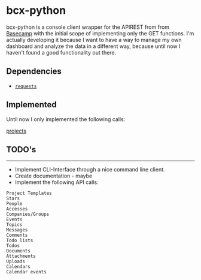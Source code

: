 # bcx-python

bcx-python is a console client wrapper for the APIREST from from [Basecamp](https://basecamp.com/) with the initial scope of implementing only the GET functions. I'm actually developing it because I want to have a way to manage my own dashboard and analyze the data in a different way, because until now I haven't found a good functionality out there.

## Dependencies

*  [``requests``](http://python-requests.org)

## Implemented

Until now I only implemented the following calls:

[projects](https://github.com/basecamp/bcx-api/blob/master/sections/projects.md)

## TODO's
-----

* Implement CLI-Interface through a nice command line client.
* Create documentation - maybe
* Implement the following API calls:
```
Project Templates
Stars
People
Accesses
Companies/Groups
Events
Topics
Messages
Comments
Todo lists
Todos
Documents
Attachments
Uploads
Calendars
Calendar events
```
